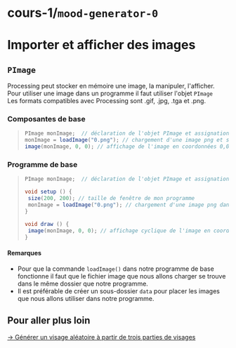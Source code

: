 # cours-1/`mood-generator-0`  
# Importer et afficher des images

## `PImage`

Processing peut stocker en mémoire une image, la manipuler, l'afficher.    
Pour utiliser une image dans un programme il faut utiliser l'objet `PImage`  
Les formats compatibles avec Processing sont .gif, .jpg, .tga et .png.

### Composantes de base

>```java
>PImage monImage;  // déclaration de l'objet PImage et assignation d'un nom
>monImage = loadImage("0.png"); // chargement d'une image png et stockage dans l'objet monImage
>image(monImage, 0, 0); // affichage de l'image en coordonnées 0,0
>```

### Programme de base

>```java
>PImage monImage;  // déclaration de l'objet PImage et assignation d'un nom
>
>void setup () {
>  size(200, 200); // taille de fenêtre de mon programme
>  monImage = loadImage("0.png"); // chargement d'une image png dans data et stockage dans l'objet monImage
>}
>
>void draw () {
>  image(monImage, 0, 0); // affichage cyclique de l'image en coordonnée 0,0
>}
>```

#### Remarques

- Pour que la commande `loadImage()` dans notre programme de base fonctionne il faut que le fichier image que nous allons charger se trouve dans le même dossier que notre programme.
- Il est préférable de créer un sous-dossier `data` pour placer les images que nous allons utiliser dans notre programme.

## Pour aller plus loin

[→ Générer un visage aléatoire à partir de trois parties de visages](../mood-generator-1)
